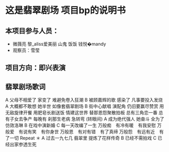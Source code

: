 # 这是翡翠剧场 项目bp的说明书

## 本项目参与人员：

- 微薇亮 黎_aliss爱美丽 山鬼 饭饭 钱悦�mandy
- 观察员：雪莹

## 项目方向：即兴表演

## 翡翠剧场歌词

A 父母不相爱了
家变了
难避免卷入狂潮
B 被顾嘉辉的歌
感染了
凡事要投入发烧
A 大概都不敢想
她半世
如像套翡翠剧场
B 街中心献唱
演配角
仍旧要赢尽赞赏
用无敌旋律开餐
用肥皂长剧送饭
情建这世界
替那恩怨聚散拍板
总有三角恋一番
总有子女去争产
每晚有
刹那生老病
急转弯
(转眼间)
A 成为绝代强人
她奋斗
全为了仿效洛琳
B 在戏中演新婚
C 每一天改编了一生
万般痴　有冷有暖　有我安慰
万般爱　有说有笑　有你身世
万般恩　有对有错　有了真缔
万般怨　有远有近　有了一切
Repeat ＊
A 过去一九七几
翡翠里
提炼了花样传奇
B 已经不需拍戏
C 已经出家参透生死
